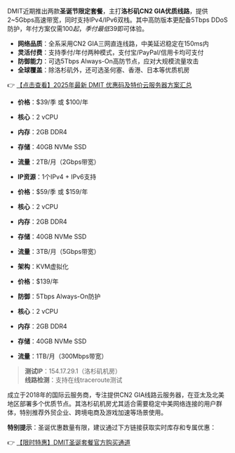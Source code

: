 
DMIT近期推出两款**圣诞节限定套餐**，主打**洛杉矶CN2 GIA优质线路**，提供2~5Gbps高速带宽，同时支持IPv4/IPv6双栈。其中高防版本更配备5Tbps DDoS防护，年付方案仅需$100起，季付最低$39即可体验。

- **网络品质**：全系采用CN2 GIA三网直连线路，中美延迟稳定在150ms内
- **灵活付费**：支持季付/年付两种模式，支付宝/PayPal/信用卡均可支付
- **防御能力**：可选5Tbps Always-On高防节点，应对大规模流量攻击
- **全球覆盖**：除洛杉矶外，还可选圣何塞、香港、日本等优质机房

👉 [【点击查看】2025年最新 DMIT 优惠码及特价云服务器方案汇总](https://bit.ly/dmit_coupon)

- **价格**：$39/季 或 $100/年
- **核心**：2 vCPU
- **内存**：2GB DDR4
- **存储**：40GB NVMe SSD
- **流量**：2TB/月（2Gbps带宽）
- **IP资源**：1个IPv4 + IPv6支持

- **价格**：$59/季 或 $159/年
- **核心**：2 vCPU
- **内存**：2GB DDR4
- **存储**：40GB NVMe SSD
- **流量**：3TB/月（5Gbps带宽）
- **架构**：KVM虚拟化

- **价格**：$139/年
- **防御**：5Tbps Always-On防护
- **核心**：2 vCPU
- **内存**：2GB DDR4
- **存储**：40GB NVMe SSD
- **流量**：1TB/月（300Mbps带宽）

> **测试IP**：154.17.29.1（洛杉矶机房）  
> **线路检测**：支持在线traceroute测试

成立于2018年的国际云服务商，专注提供CN2 GIA线路云服务器，在亚太及北美地区部署多个优质节点。其洛杉矶机房尤其适合需要稳定中美网络连接的用户群体，特别推荐外贸企业、跨境电商及游戏加速等场景使用。

**特别提示**：圣诞优惠数量有限，建议通过下方链接获取实时库存和专属优惠：

👉 [【限时特惠】DMIT圣诞套餐官方购买通道](https://bit.ly/dmit_coupon)
